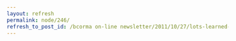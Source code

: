 ```yaml
---
layout: refresh
permalink: node/246/
refresh_to_post_id: /bcorma on-line newsletter/2011/10/27/lots-learned-at-2011-nohvcc-conference
---
```

